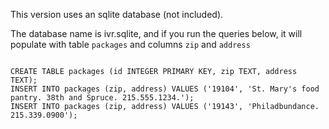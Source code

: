 This version uses an sqlite database (not included).

The database name is ivr.sqlite, and if you run the queries below, it will populate with table `packages` and columns `zip` and `address`

<code>
CREATE TABLE packages (id INTEGER PRIMARY KEY, zip TEXT, address TEXT);
INSERT INTO packages (zip, address) VALUES ('19104', 'St. Mary's food pantry. 38th and Spruce. 215.555.1234.');
INSERT INTO packages (zip, address) VALUES ('19143', 'Philadbundance. 215.339.0900');

</code>
